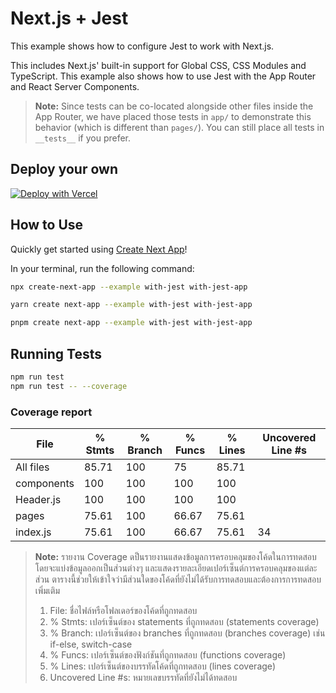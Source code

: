 # Next.js + Jest

This example shows how to configure Jest to work with Next.js.

This includes Next.js' built-in support for Global CSS, CSS Modules and TypeScript. This example also shows how to use Jest with the App Router and React Server Components.

> **Note:** Since tests can be co-located alongside other files inside the App Router, we have placed those tests in `app/` to demonstrate this behavior (which is different than `pages/`). You can still place all tests in `__tests__` if you prefer.

## Deploy your own

[![Deploy with Vercel](https://vercel.com/button)](https://vercel.com/new/clone?repository-url=https://github.com/vercel/next.js/tree/canary/examples/with-jest&project-name=with-jest&repository-name=with-jest)

## How to Use

Quickly get started using [Create Next App](https://github.com/vercel/next.js/tree/canary/packages/create-next-app#readme)!

In your terminal, run the following command:

```bash
npx create-next-app --example with-jest with-jest-app
```

```bash
yarn create next-app --example with-jest with-jest-app
```

```bash
pnpm create next-app --example with-jest with-jest-app
```

## Running Tests

```bash
npm run test 
npm run test -- --coverage
```

### Coverage report

File             |  % Stmts | % Branch |  % Funcs |  % Lines | Uncovered Line #s |
-----------------|----------|----------|----------|----------|-------------------|
All files        |    85.71 |      100 |       75 |    85.71 |                   |
 components      |      100 |      100 |      100 |      100 |                   |
  Header.js      |      100 |      100 |      100 |      100 |                   |
 pages           |    75.61 |      100 |    66.67 |    75.61 |                   |
  index.js       |    75.61 |      100 |    66.67 |    75.61 |                34 |

> **Note:** รายงาน Coverage ดป็นรายงานแสดงข้อมูลการครอบคลุมของโค้ดในการทดสอบ โดยจะแบ่งข้อมูลออกเป็นส่วนต่างๆ และแสดงรายละเอียดเปอร์เซ็นต์การครอบคลุมของแต่ละส่วน ตารางนี้ช่วยให้เข้าใจว่ามีส่วนใดของโค้ดที่ยังไม่ได้รับการทดสอบและต้องการการทดสอบเพิ่มเติม
>1. File: ชื่อไฟล์หรือโฟลเดอร์ของโค้ดที่ถูกทดสอบ
>2. % Stmts: เปอร์เซ็นต์ของ statements ที่ถูกทดสอบ (statements coverage)
>3. % Branch: เปอร์เซ็นต์ของ branches ที่ถูกทดสอบ (branches coverage) เช่น if-else, switch-case
>4. % Funcs: เปอร์เซ็นต์ของฟังก์ชันที่ถูกทดสอบ (functions coverage)
>5. % Lines: เปอร์เซ็นต์ของบรรทัดโค้ดที่ถูกทดสอบ (lines coverage)
>6. Uncovered Line #s: หมายเลขบรรทัดที่ยังไม่ได้ทดสอบ


